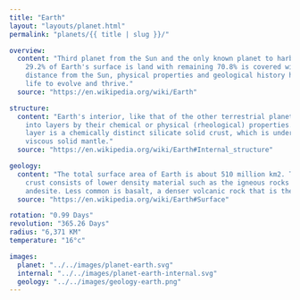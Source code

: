 ```yaml
---
title: "Earth"
layout: "layouts/planet.html"
permalink: "planets/{{ title | slug }}/"

overview:
  content: "Third planet from the Sun and the only known planet to harbor life. About
    29.2% of Earth's surface is land with remaining 70.8% is covered with water. Earth's
    distance from the Sun, physical properties and geological history have allowed
    life to evolve and thrive."
  source: "https://en.wikipedia.org/wiki/Earth"

structure:
  content: "Earth's interior, like that of the other terrestrial planets, is divided
    into layers by their chemical or physical (rheological) properties. The outer
    layer is a chemically distinct silicate solid crust, which is underlain by a highly
    viscous solid mantle."
  source: "https://en.wikipedia.org/wiki/Earth#Internal_structure"

geology:
  content: "The total surface area of Earth is about 510 million km2. The continental
    crust consists of lower density material such as the igneous rocks granite and
    andesite. Less common is basalt, a denser volcanic rock that is the primary constituent of the ocean floors."
  source: "https://en.wikipedia.org/wiki/Earth#Surface"

rotation: "0.99 Days"
revolution: "365.26 Days"
radius: "6,371 KM"
temperature: "16°c"

images:
  planet: "../../images/planet-earth.svg"
  internal: "../../images/planet-earth-internal.svg"
  geology: "../../images/geology-earth.png"
---
```

